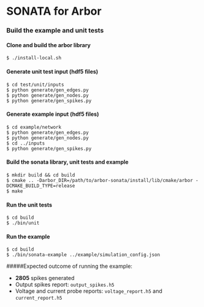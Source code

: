 # SONATA for Arbor

### Build the example and unit tests
#### Clone and build the arbor library
```
$ ./install-local.sh
```
#### Generate unit test input (hdf5 files)
```
$ cd test/unit/inputs
$ python generate/gen_edges.py
$ python generate/gen_nodes.py
$ python generate/gen_spikes.py
```

#### Generate example input (hdf5 files)
```
$ cd example/network
$ python generate/gen_edges.py
$ python generate/gen_nodes.py
$ cd ../inputs
$ python generate/gen_spikes.py
```

#### Build the sonata library, unit tests and example
```
$ mkdir build && cd build
$ cmake .. -Darbor_DIR=/path/to/arbor-sonata/install/lib/cmake/arbor -DCMAKE_BUILD_TYPE=release
$ make
```

#### Run the unit tests
```
$ cd build
$ ./bin/unit
```

#### Run the example
```
$ cd build
$ ./bin/sonata-example ../example/simulation_config.json
```
#####Expected outcome of running the example:
* **2805** spikes generated
* Output spikes report: `output_spikes.h5`
* Voltage and current probe reports: `voltage_report.h5` and `current_report.h5`